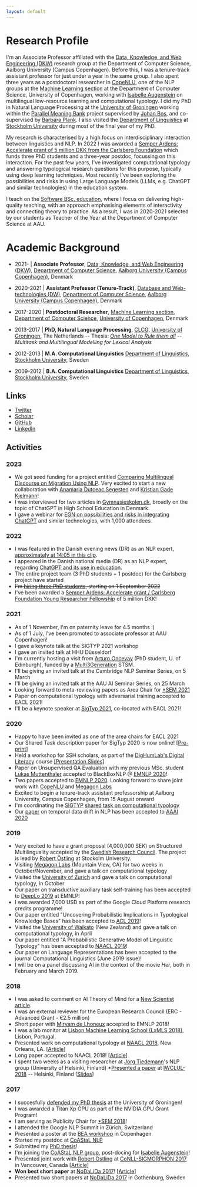 ```yaml
---
layout: default
---
```


# Research Profile

I'm an Associate Professor affiliated with the <a href="https://www.cs.aau.dk/research/Data-Knowledge-and-Web-Engineering/">Data, Knowledge, and Web Engineering (DKW)</a> research group at the Department of Computer Science, Aalborg University (Campus Copenhagen).
 Before this, I was a tenure-track assistant professor for just under a year in the same group.
I also spent three years as a postdoctoral researcher in <a href="https://copenlu.github.io">CopeNLU</a>, one of the NLP groups at the <a href="https://di.ku.dk/english/research/machine-learning/">Machine Learning section</a> at the Department of Computer Science, University of Copenhagen, working with <a href="http://isabelleaugenstein.github.io/">Isabelle Augenstein</a> on multilingual low-resource learning and computational typology.
I did my PhD in Natural Language Processing at the <a href="http://www.rug.nl/">University of Groningen</a> working within the <a href="http://pmb.let.rug.nl/">Parallel Meaning Bank</a> project supervised by <a href="http://www.rug.nl/staff/johan.bos/">Johan Bos</a>, and co-supervised by <a href="http://www.let.rug.nl/~bplank/">Barbara Plank</a>.
I also visited the <a href="http://www.ling.su.se/" id="su_ling">Department of Linguistics</a> at <a href="http://www.su.se/" id="su_b">Stockholm University</a> during most of the final year of my PhD.

My research is characterised by a high focus on interdisciplinary interaction between linguistics and NLP.
In 2022 I was awarded a <a href="https://www.carlsbergfondet.dk/en/Forskningsaktiviteter/Bevillingsstatistik/Bevillingsoversigt/CF21_0454_Johannes-Bjerva">Semper Ardens: Accelerate grant of 5 million DKK from the Carlsberg Foundation</a> which funds three PhD students and a three-year postdoc, focussing on this interaction.
For the past few years, I've investigated computational typology and answering typological research questions for this purpose, typically using deep learning techniques. Most recently I've been exploring the possibilities and risks in using Large Language Models (LLMs, e.g. ChatGPT and similar technologies) in the education system.
          
I teach on the <a href="https://www.aau.dk/uddannelser/bachelor/software-koebenhavn">Software BSc. education</a>, where I focus on delivering high-quality teaching, with an approach emphasising elements of interactivity and connecting theory to practice. As a result, I was in 2020-2021 selected by our students as Teacher of the Year at the Department of Computer Science at AAU.

# Academic Background

* 2021-     | <b>Associate Professor</b>, <a href="https://www.cs.aau.dk/research/Data-Knowledge-and-Web-Engineering/">Data, Knowledge, and Web Engineering (DKW)</a>,
								<a href="https://www.cs.aau.dk/">Department of Computer Science</a>, <a href="https://www.en.cph.aau.dk/">Aalborg University (Campus Copenhagen)</a>, Denmark

* 2020-2021     | <b>Assistant Professor (Tenure-Track)</b>, <a href="https://www.cs.aau.dk/research/Database-and-Web-Technologies/">Database and Web-technologies (DW)</a>,
								<a href="https://www.cs.aau.dk/">Department of Computer Science</a>, <a href="https://www.en.cph.aau.dk/">Aalborg University (Campus Copenhagen)</a>, Denmark
	            
* 2017-2020 | <b>Postdoctoral Researcher</b>, <a href="https://di.ku.dk/english/research/machine-learning/">Machine Learning section</a>,
								<a href="http://www.diku.dk/">Department of Computer Science</a>, <a href="http://www.ku.dk/">University of Copenhagen</a>, Denmark


* 2013-2017 | <b>PhD, Natural Language Processing</b>,
	                <a href="http://www.rug.nl/research/clcg/">CLCG,</a>
	                <a href="http://www.rug.nl/">University of Groningen</a>, The Netherlands
-- Thesis: <a href="http://hdl.handle.net/11370/73e67d8a-14b0-42b1-9dcf-292eab63539c"><i>One Model to Rule them all</a> -- Multitask and Multilingual Modelling for Lexical Analysis</i>


* 2012-2013 | <b>M.A. Computational Linguistics</b>
	                <a href= "http://www.ling.su.se" id="su_ling"> Department of Linguistics,</a>
	                <a href="http://www.su.se/" id="su">Stockholm University</a>, Sweden


* 2009-2012 | <b>B.A. Computational Linguistics</b>
	                <a href= "http://www.ling.su.se" id="su_ling_b"> Department of Linguistics,</a>
	                <a href="http://www.su.se/" id="su_b">Stockholm University</a>, Sweden




## Links
* <a href="https://twitter.com/johannesbjerva">Twitter</a>
* <a href="https://scholar.google.com/citations?user=F9zlUBcAAAAJ&hl=en">Scholar</a>
* <a href="http://github.com/bjerva">GitHub</a>
* <a href="http://www.linkedin.com/in/bjerva">LinkedIn</a>

## Activities

### 2023
* We got seed funding for a project entitled <a href= "https://www.ai.aau.dk/collaboration/Comparing+Multilingual+Discourse+on+Migration+Using+Natural+Language+Processing/">Comparing Multilingual Discourse on Migration Using NLP</a>. Very excited to start a new collaboration with <a href="https://www.sol.lu.se/en/person/AnamariaDutceacSegesten/">Anamaria Dutceac Segesten</a> and <a href="https://vbn.aau.dk/da/persons/137409">Kristian Gade Kjelmann</a>!
* I was interviewed for two articles in <a href="https://gymnasieskolen.dk/articles/ny-chatbot-udfordrer-gymnasier-det-kommer-til-at-aendre-fundamentalt-paa-den-laering-der-er-i-undervisningen/">Gymnasieskolen.dk</a>, broadly on the topic of ChatGPT in High School Education in Denmark.
* I gave a webinar for <a href="https://egn.com/dk/events/chatgpt-has-taken-the-internet-by-storm/">EGN on possibilities and risks in integrating ChatGPT</a> and similar technologies, with 1,000 attendees.

### 2022
* I was featured in the Danish evening news (DR) as an NLP expert, <a href="https://www.dr.dk/drtv/episode/tv-avisen_-putin-droefter-krigen-med-lukashenko-i-minsk_356976">approximately at 14:05 in this clip</a>.
* I appeared in the Danish national media (DR) as an NLP expert, regarding <a href="https://www.dr.dk/nyheder/viden/teknologi/gymnasieelever-oensker-regler-brugen-af-banebrydende-chatbot-man-kan-bruge">ChatGPT and its use in education</a>. 
* The entire project team (3 PhD students + 1 postdoc) for the Carlsberg project have started
* <s>I'm <a href="https://www.vacancies.aau.dk/show-vacancy/?vacancy=1183738">hiring three PhD students</a>, starting on 1 September 2022</s>
* I've been awarded a <a href="https://www.carlsbergfondet.dk/en/Forskningsaktiviteter/Bevillingsstatistik/Bevillingsoversigt/CF21_0454_Johannes-Bjerva">Semper Ardens: Accelerate grant / Carlsberg Foundation Young Researcher Fellowship</a> of 5 million DKK! 
										
### 2021
* As of 1 November, I'm on paternity leave for 4.5 months :) 
* As of 1 July, I've been promoted to associate professor at AAU Copenhagen! 
* I gave a keynote talk at the SIGTYP 2021 workshop 
* I gave an invited talk at HHU Düsseldorf 
* I'm currently hosting a visit from <a href="https://aoncevay.github.io/">Arturo Oncevay</a> (PhD student, U. of Edinburgh), funded by a <a href="https://multi3generation.eu/">Multi3Generation</a> STSM.
* I'll be giving an invited talk at the Cambridge NLP Seminar Series, on 5 March 
* I'll be giving an invited talk at the AAU AI Seminar Series, on 25 March 
* Looking forward to meta-reviewing papers as Area Chair for <a href='https://sites.google.com/view/starsem2021/'>*SEM 2021</a> 
* Paper on computational typology with adversarial training accepted to EACL 2021!
* I'll be a keynote speaker at <a href="https://sigtyp.github.io/ws2021.html">SigTyp 2021</a>, co-located with EACL 2021! 
										
### 2020
* Happy to have been invited as one of the area chairs for EACL 2021 
* Our Shared Task description paper for SigTyp 2020 is now online! [<a id='sigtyp2020preprint' href="https://arxiv.org/pdf/2010.08246">Pre-print</a>] 
* Held a workshop for SSH scholars, as part of the <a href="https://dighumlab.org/dl/">DigHumLab's Digital Literacy</a> course <a href="https://docs.google.com/presentation/d/1cc8GeUlgg66WnhPDhFiPjm_EYbwM1B-tNYFuPIoej-M/edit?usp=sharing">[Presentation Slides]</a> 
* Paper on Unsupervised QA Evaluation with my previous MSc. student <a href="https://lukasmut.github.io/">Lukas Muttenthaler</a> accepted to BlackBoxNLP @ <a href="https://2020.emnlp.org/">EMNLP 2020</a>!
* Two papers accepted to <a href="https://2020.emnlp.org/">EMNLP 2020</a>. Looking forward to share joint work with <a href="https://copenlu.github.io">CopeNLU</a> and <a href='https://www.megagon.ai/'>Megagon Labs</a> 
* Excited to begin a tenure-track assistant professorship at Aalborg University, Campus Copenhagen, from 15 August onward 
* I'm coordinating the <a href="https://sigtyp.github.io/">SIGTYP</a> <a href="https://sigtyp.github.io/st2020.html">shared task on computational typology</a> 
* Our <a id='aaai19preprint' href='https://arxiv.org/abs/1909.03464'>paper</a> on temporal data drift in NLP has been accepted to <a href="https://aaai.org/Conferences/AAAI-20/">AAAI 2020</a>


### 2019
* Very excited to have a grant proposal (4,000,000 SEK) on Structured Multilinguality accepted by the <a href="https://www.vr.se/english/calls-and-decisions/grant-decisions/decisions/2019-07-04-natural-and-engineering-sciences.html">Swedish Research Council</a>. The project is lead by <a href="http://robos.org/">Robert Östling</a> at Stockolm University.
* Visiting <a href='https://www.megagon.ai/'>Megagon Labs</a> (Mountain View, CA) for two weeks in October/November, and gave a talk on computational typology
* Visited the <a href='https://www.uzh.ch/'>University of Zurich</a> and gave a talk on computational typology, in October
* Our paper on transductive auxiliary task self-training has been accepted to <a href='https://sites.google.com/view/deeplo19/home'>DeepLo 2019</a> at EMNLP!
* I was awarded 7,000 USD as part of the Google Cloud Platform research credits programme! 
* Our paper entitled "Uncovering Probabilistic Implications in Typological Knowledge Bases" has been accepted to <a href='https://acl2019.org/'>ACL 2019</a>!
* Visited the <a href='https://www.waikato.ac.nz/'>University of Waikato</a> (New Zealand) and gave a talk on computational typology, in April
* Our paper entitled "A Probabilistic Generative Model of Linguistic Typology" has been accepted to <a href='https://naacl2019.org/'>NAACL 2019</a>!
* Our paper on Language Representations has been accepted to the journal Computational Linguistics (June 2019 issue)!
* I will be on a panel discussing AI in the context of the movie <i>Her</i>, both in February and March 2019.

### 2018
* I was asked to comment on AI Theory of Mind for a <a href='https://www.newscientist.com/article/2178388-ais-are-being-tested-to-see-how-well-they-understand-our-thoughts/'>New Scientist article</a>.
* I was an external reviewer for the European Research Council (ERC - Advanced Grant - €2.5 million) 
* Short paper with <a href="http://stp.lingfil.uu.se/~miryam/index.html">Miryam de Lhoneux</a> accepted to EMNLP 2018! 
* I was a lab monitor at <a href='http://lxmls.it.pt/2018'>Lisbon Machine Learning School (LxMLS 2018)</a>, Lisbon, Portugal.
* Presented work on computational typology at <a href='http://naacl2018.org/'>NAACL 2018</a>, New Orleans, LA. [<a id="naacl18" href="http://aclweb.org/anthology/N18-1083">Article</a>]
* Long paper accepted to NAACL 2018! [<a id="naacl18" href="http://aclweb.org/anthology/N18-1083">Article</a>]
* I spent two weeks as a visiting researcher at <a href='http://blogs.helsinki.fi/tiedeman/'>Jörg Tiedemann</a>'s NLP group (University of Helsinki, Finland)
*<a href='https://arxiv.org/abs/1711.05468'>Presented a paper</a> at <a href='http://blogs.helsinki.fi/language-technology/iwclul-2018/'>IWCLUL-2018</a> -- Helsinki, Finland [<a href='https://www.slideshare.net/JohannesBjerva/tracking-typological-traits-of-uralic-languages-in-distributed-language-representations-85860032'>Slides</a>]

### 2017
* I succesfully <a href="https://sites.google.com/view/bjerva-phd">defended my PhD thesis</a> at the University of Groningen!
* I was awarded a Titan Xp GPU as part of the NVIDIA GPU Grant Program!
* I am serving as Publicity Chair for <a href="https://sites.google.com/view/starsem2018">*SEM 2018</a>!
* I attended the Google NLP Summit in Zürich, Switzerland 
* Presented a poster at the  <a href="http://www.cs.rochester.edu/~tetreaul/emnlp-bea12.html">BEA workshop</a> in Copenhagen 
* Started my postdoc at <a href="https://coastalcph.github.io/">CoAStaL NLP</a>
* Submitted my <a href="http://hdl.handle.net/11370/73e67d8a-14b0-42b1-9dcf-292eab63539c">PhD thesis</a>! 
* I'm joining the <a href="https://coastalcph.github.io/">CoAStaL NLP group</a>, post-docing for <a href="http://isabelleaugenstein.github.io/">Isabelle Augenstein</a>!
* Presented joint work with <a href="http://www.robos.org/">Robert Östling</a> at <a href="https://sites.google.com/view/conll-sigmorphon2017/home?authuser=0">CoNLL-SIGMORPHON 2017</a> in Vancouver, Canada [<a id="sigmorphon17" href="http://aclweb.org/anthology/K17-2012">Article</a>]
* <b>Won best short paper</b> at <a href="http://nodalida2017.se/">NoDaLiDa 2017</a>! [<a id="nodalida_17_mtl" href="http://aclweb.org/anthology/W17-0225">Article</a>] 
* Presented two short papers at <a href="http://nodalida2017.se/">NoDaLiDa 2017</a> in Gothenburg, Sweden
